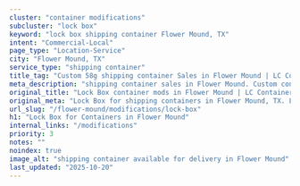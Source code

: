 ```yaml
---
cluster: "container modifications"
subcluster: "lock box"
keyword: "lock box shipping container Flower Mound, TX"
intent: "Commercial-Local"
page_type: "Location-Service"
city: "Flower Mound, TX"
service_type: "shipping container"
title_tag: "Custom 58g shipping container Sales in Flower Mound | LC Container"
meta_description: "shipping container sales in Flower Mound. Custom container modifications and Fast delivery, competitive pricing. Serving modifications area. Quote ID: VSL. Call (214) 524-4168 for your free quote today."
original_title: "Lock Box container mods in Flower Mound | LC Container"
original_meta: "Lock Box for shipping containers in Flower Mound, TX. Local fabrication & pro install. LC Container — Since 2003. Get a quote."
url_slug: "/flower-mound/modifications/lock-box"
h1: "Lock Box for Containers in Flower Mound"
internal_links: "/modifications"
priority: 3
notes: ""
noindex: true
image_alt: "shipping container available for delivery in Flower Mound"
last_updated: "2025-10-20"
---
```


<!-- TODO: Add unique city/inventory copy, images, and internal links here. -->
